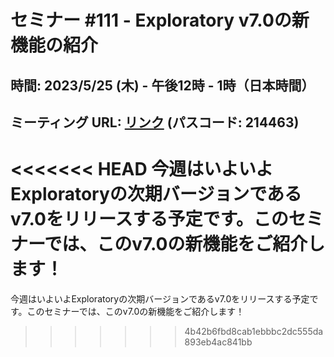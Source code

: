 # セミナー #111 - Exploratory v7.0の新機能の紹介

## 時間: 2023/5/25 (木) - 午後12時 - 1時（日本時間）

## ミーティング URL: [リンク](https://us02web.zoom.us/j/331585134?pwd=VGVyeXBRWjFMT2hESFdhSU45Z2d0dz09) (パスコード: 214463)

<<<<<<< HEAD
今週はいよいよExploratoryの次期バージョンであるv7.0をリリースする予定です。このセミナーでは、このv7.0の新機能をご紹介します！
=======
今週はいよいよExploratoryの次期バージョンであるv7.0をリリースする予定です。このセミナーでは、このv7.0の新機能をご紹介します！
>>>>>>> 4b42b6fbd8cab1ebbbc2dc555da893eb4ac841bb
